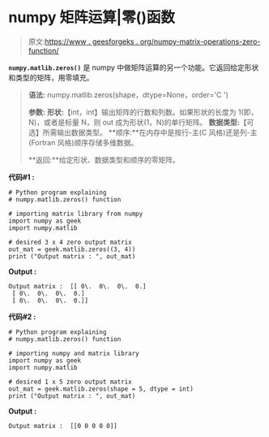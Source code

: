 # numpy 矩阵运算|零()函数

> 原文:[https://www . geesforgeks . org/numpy-matrix-operations-zero-function/](https://www.geeksforgeeks.org/numpy-matrix-operations-zeros-function/)

**`numpy.matlib.zeros()`** 是 numpy 中做矩阵运算的另一个功能。它返回给定形状和类型的矩阵，用零填充。

> **语法:** numpy.matlib.zeros(shape，dtype=None，order='C ')
> 
> **参数:**
> **形状:**【int，int】输出矩阵的行数和列数。如果形状的长度为 1(即，N)，或者是标量 N，则 out 成为形状(1，N)的单行矩阵。
> **数据类型:**【可选】所需输出数据类型。
> **顺序:**在内存中是按行-主(C 风格)还是列-主(Fortran 风格)顺序存储多维数据。
> 
> **返回:**给定形状、数据类型和顺序的零矩阵。

**代码#1 :**

```
# Python program explaining
# numpy.matlib.zeros() function

# importing matrix library from numpy
import numpy as geek
import numpy.matlib

# desired 3 x 4 zero output matrix 
out_mat = geek.matlib.zeros((3, 4)) 
print ("Output matrix : ", out_mat) 
```

**Output :**

```
Output matrix :  [[ 0\.  0\.  0\.  0.]
 [ 0\.  0\.  0\.  0.]
 [ 0\.  0\.  0\.  0.]]

```

**代码#2 :**

```
# Python program explaining
# numpy.matlib.zeros() function

# importing numpy and matrix library
import numpy as geek
import numpy.matlib

# desired 1 x 5 zero output matrix 
out_mat = geek.matlib.zeros(shape = 5, dtype = int) 
print ("Output matrix : ", out_mat) 
```

**Output :**

```
Output matrix :  [[0 0 0 0 0]]

```